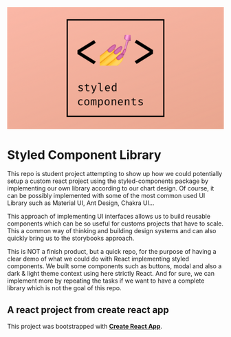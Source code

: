 <div align="center" width="100%" >
  <img src="./styledcomponents.png">
</div>

# Styled Component Library

This repo is student project attempting to show up how we could potentially setup a custom react project using the styled-components package by implementing our own library according to our chart design. Of course, it can be possibly implemented with some of the most common used UI Library such as Material UI, Ant Design, Chakra UI...

This approach of implementing UI interfaces allows us to build reusable components which can be so useful for customs projects that have to scale. This a common way of thinking and building design systems and can also quickly bring us to the storybooks approach.

This is NOT a finish product, but a quick repo, for the purpose of having a clear demo of what we could do with React implementing styled components. We built some components such as buttons, modal and also a dark & light theme context using here strictly React. And for sure, we can implement more by repeating the tasks if we want to have a complete library which is not the goal of this repo. 


## A react project from create react app

This project was bootstrapped with **[Create React App](https://github.com/facebook/create-react-app)**.
